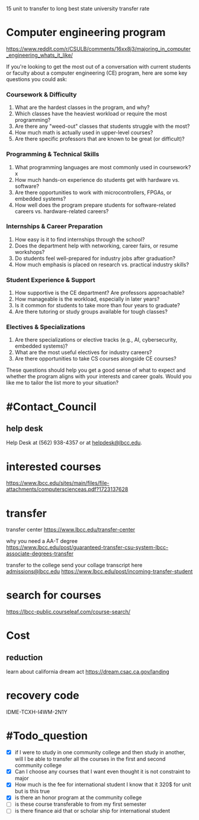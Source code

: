 15 unit to transfer to  long best state university  transfer rate  





# Computer engineering program 
https://www.reddit.com/r/CSULB/comments/16xx8j3/majoring_in_computer_engineering_whats_it_like/

If you're looking to get the most out of a conversation with current students or faculty about a computer engineering (CE) program, here are some key questions you could ask:

### **Coursework & Difficulty**

1. What are the hardest classes in the program, and why?
2. Which classes have the heaviest workload or require the most programming?
3. Are there any "weed-out" classes that students struggle with the most?
4. How much math is actually used in upper-level courses?
5. Are there specific professors that are known to be great (or difficult)?

### **Programming & Technical Skills**

1. What programming languages are most commonly used in coursework? x
2. How much hands-on experience do students get with hardware vs. software? 
3. Are there opportunities to work with microcontrollers, FPGAs, or embedded systems?
4. How well does the program prepare students for software-related careers vs. hardware-related careers?

### **Internships & Career Preparation**

1. How easy is it to find internships through the school?
2. Does the department help with networking, career fairs, or resume workshops?
3. Do students feel well-prepared for industry jobs after graduation?
4. How much emphasis is placed on research vs. practical industry skills?

### **Student Experience & Support**

1. How supportive is the CE department? Are professors approachable?
2. How manageable is the workload, especially in later years?
3. Is it common for students to take more than four years to graduate?
4. Are there tutoring or study groups available for tough classes?

### **Electives & Specializations**

1. Are there specializations or elective tracks (e.g., AI, cybersecurity, embedded systems)?
2. What are the most useful electives for industry careers?
3. Are there opportunities to take CS courses alongside CE courses?

These questions should help you get a good sense of what to expect and whether the program aligns with your interests and career goals. Would you like me to tailor the list more to your situation?








# #Contact_Council  

## help desk 
Help Desk at (562) 938-4357 or at helpdesk@lbcc.edu.



# interested  courses 
https://www.lbcc.edu/sites/main/files/file-attachments/computerscienceas.pdf?1723137628
# transfer 
transfer center https://www.lbcc.edu/transfer-center

why you need a AA-T degree  
https://www.lbcc.edu/post/guaranteed-transfer-csu-system-lbcc-associate-degrees-transfer 

transfer to the college 
send your collage transcript here [admissions@lbcc.edu](mailto:admissions@lbcc.edu)
https://www.lbcc.edu/post/incoming-transfer-student




# search for courses 
https://lbcc-public.courseleaf.com/course-search/
#  Cost   

## reduction  
learn about california dream act https://dream.csac.ca.gov/landing

##   
# recovery code 
IDME-TCXH-I4WM-2N1Y






# #Todo_question  
- [x] if I were to study in one community college and then study in another, will I be able to transfer all the courses in the first and second community college  
- [x] Can I choose any courses that   I want even thought it is not constraint to major 
- [x] How much is the fee for international student I know that it 320$ for unit but is this true 
- [x] is there an honor program at the community college 
- [ ] is these course transferable to from my first semester 
- [ ] is there finance aid that or scholar ship for international student  